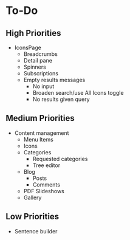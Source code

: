 # To-Do

## High Priorities

- IconsPage
  - Breadcrumbs
  - Detail pane
  - Spinners
  - Subscriptions
  - Empty results messages
    - No input
    - Broaden search/use All Icons toggle
    - No results given query

## Medium Priorities

- Content management
  - Menu Items
  - Icons
  - Categories
    - Requested categories
    - Tree editor
  - Blog
    - Posts
    - Comments
  - PDF Slideshows
  - Gallery

## Low Priorities

- Sentence builder
